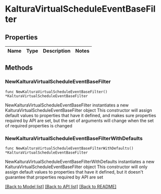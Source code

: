 # KalturaVirtualScheduleEventBaseFilter

## Properties

Name | Type | Description | Notes
------------ | ------------- | ------------- | -------------

## Methods

### NewKalturaVirtualScheduleEventBaseFilter

`func NewKalturaVirtualScheduleEventBaseFilter() *KalturaVirtualScheduleEventBaseFilter`

NewKalturaVirtualScheduleEventBaseFilter instantiates a new KalturaVirtualScheduleEventBaseFilter object
This constructor will assign default values to properties that have it defined,
and makes sure properties required by API are set, but the set of arguments
will change when the set of required properties is changed

### NewKalturaVirtualScheduleEventBaseFilterWithDefaults

`func NewKalturaVirtualScheduleEventBaseFilterWithDefaults() *KalturaVirtualScheduleEventBaseFilter`

NewKalturaVirtualScheduleEventBaseFilterWithDefaults instantiates a new KalturaVirtualScheduleEventBaseFilter object
This constructor will only assign default values to properties that have it defined,
but it doesn't guarantee that properties required by API are set


[[Back to Model list]](../README.md#documentation-for-models) [[Back to API list]](../README.md#documentation-for-api-endpoints) [[Back to README]](../README.md)


